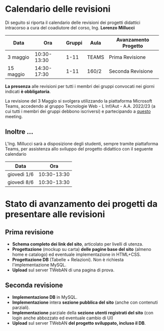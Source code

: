 # Calendario delle revisioni

Di seguito si riporta il calendario delle revisioni dei progetti didattici intracorso a cura del coadiutore del corso, Ing. **Lorenzo Millucci**

| Data      | Ora         | Gruppi | Aula  | Avanzamento Progetto |
|-----------|-------------|--------|-------|----------------------|
| 3 maggio  | 10:30-13:30 | 1-11   | TEAMS | Prima Revisione      |
| 15 maggio | 14:30-17:30 | 1-11   | 160/2 | Seconda Revisione    |


**La presenza** alle revisioni per tutti i membri dei gruppi convocati nei giorni indicati **è obbligatoria**. 

La revisione del 3 Maggio si svolgera utilizzando la piattaforma Microsoft Teams, accedendo al gruppo Tecnologie Web - L Inf/Aut - A.A. 2022/23 (a cui tutti i membri dei gruppi debbono iscriversi) e partecipando a [questo](https://teams.microsoft.com/l/meetup-join/19%3aa2VanNuZ3Jsb93ZQjHz5HDs4chjLj5fbnqio7YXtXWs1%40thread.tacv2/1681461625528?context=%7b%22Tid%22%3a%22117b418d-fb21-416f-a85f-1e9ff725bf2c%22%2c%22Oid%22%3a%22dc23e1b5-2b99-4e44-bbe9-03ba75ba2c23%22%7d) meeting.


## Inoltre ...

L'Ing. Millucci sarà a disposizione degli studenti, sempre tramite piattaforma Teams, per assistenza allo sviluppo del progetto didattico con il seguente calendario

| Data        | Ora         |
|-------------|-------------|
| giovedì 1/6 | 10:30-13:30 |
| giovedì 8/6 | 10:30-13:30 |


# Stato di avanzamento dei progetti da presentare alle revisioni

## Prima revisione

* **Schema completo dei link del sito**, articolato per livelli di utenza.
* **Progettazione** (mockup su carta) **delle pagine base del sito** (almeno home e catalogo) ed eventuale implementazione in HTML+CSS.
* **Progettazione DB** (Tabelle + Relazioni). Non è richiesta l'implementazione MySQL.
* **Upload** sul server TWebAN di una pagina di prova.

## Seconda revisione

* **Implementazione DB** in MySQL.
* **Implementazione** intera **sezione pubblica del sito** (anche con contenuti parziali).
* **Implementazione** parziale della **sezione utenti registrati del sito** (con login anche abbozzato ed eventuale cambio di UI)
* **Upload** sul server TWebAN **del progetto sviluppato, incluso il DB**.
